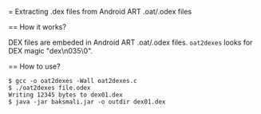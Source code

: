= Extracting .dex files from Android ART .oat/.odex files

== How it works?

DEX files are embeded in Android ART .oat/.odex files. `oat2dexes` looks for
DEX magic "dex\n035\0".

== How to use?

    $ gcc -o oat2dexes -Wall oat2dexes.c
    $ ./oat2dexes file.odex
    Writing 12345 bytes to dex01.dex
    $ java -jar baksmali.jar -o outdir dex01.dex
